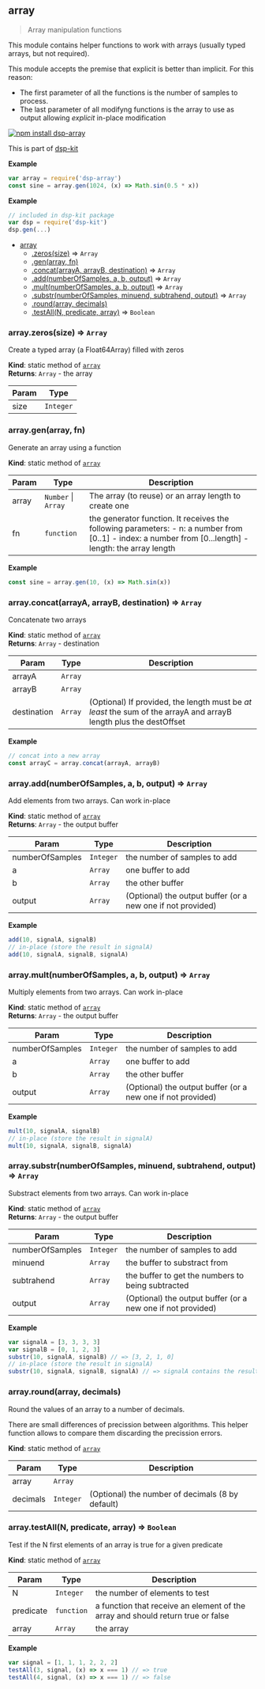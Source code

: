 <a name="module_array"></a>

## array
> Array manipulation functions

This module contains helper functions to work with arrays (usually typed arrays,
but not required).

This module accepts the premise that explicit is better than implicit.
For this reason:
- The first parameter of all the functions is the number of samples to process.
- The last parameter of all modifyng functions is the array to use as output
allowing _explicit_ in-place modification

[![npm install dsp-array](https://nodei.co/npm/dsp-array.png?mini=true)](https://npmjs.org/package/dsp-array/)

This is part of [dsp-kit](https://github.com/oramics/dsp-kit)

**Example**  
```js
var array = require('dsp-array')
const sine = array.gen(1024, (x) => Math.sin(0.5 * x))
```
**Example**  
```js
// included in dsp-kit package
var dsp = require('dsp-kit')
dsp.gen(...)
```

* [array](#module_array)
    * [.zeros(size)](#module_array.zeros) ⇒ <code>Array</code>
    * [.gen(array, fn)](#module_array.gen)
    * [.concat(arrayA, arrayB, destination)](#module_array.concat) ⇒ <code>Array</code>
    * [.add(numberOfSamples, a, b, output)](#module_array.add) ⇒ <code>Array</code>
    * [.mult(numberOfSamples, a, b, output)](#module_array.mult) ⇒ <code>Array</code>
    * [.substr(numberOfSamples, minuend, subtrahend, output)](#module_array.substr) ⇒ <code>Array</code>
    * [.round(array, decimals)](#module_array.round)
    * [.testAll(N, predicate, array)](#module_array.testAll) ⇒ <code>Boolean</code>

<a name="module_array.zeros"></a>

### array.zeros(size) ⇒ <code>Array</code>
Create a typed array (a Float64Array) filled with zeros

**Kind**: static method of <code>[array](#module_array)</code>  
**Returns**: <code>Array</code> - the array  

| Param | Type |
| --- | --- |
| size | <code>Integer</code> | 

<a name="module_array.gen"></a>

### array.gen(array, fn)
Generate an array using a function

**Kind**: static method of <code>[array](#module_array)</code>  

| Param | Type | Description |
| --- | --- | --- |
| array | <code>Number</code> &#124; <code>Array</code> | The array (to reuse) or an array length to create one |
| fn | <code>function</code> | the generator function. It receives the following parameters: - n: a number from [0..1] - index: a number from [0...length] - length: the array length |

**Example**  
```js
const sine = array.gen(10, (x) => Math.sin(x))
```
<a name="module_array.concat"></a>

### array.concat(arrayA, arrayB, destination) ⇒ <code>Array</code>
Concatenate two arrays

**Kind**: static method of <code>[array](#module_array)</code>  
**Returns**: <code>Array</code> - destination  

| Param | Type | Description |
| --- | --- | --- |
| arrayA | <code>Array</code> |  |
| arrayB | <code>Array</code> |  |
| destination | <code>Array</code> | (Optional) If provided, the length must be _at least_ the sum of the arrayA and arrayB length plus the destOffset |

**Example**  
```js
// concat into a new array
const arrayC = array.concat(arrayA, arrayB)
```
<a name="module_array.add"></a>

### array.add(numberOfSamples, a, b, output) ⇒ <code>Array</code>
Add elements from two arrays. Can work in-place

**Kind**: static method of <code>[array](#module_array)</code>  
**Returns**: <code>Array</code> - the output buffer  

| Param | Type | Description |
| --- | --- | --- |
| numberOfSamples | <code>Integer</code> | the number of samples to add |
| a | <code>Array</code> | one buffer to add |
| b | <code>Array</code> | the other buffer |
| output | <code>Array</code> | (Optional) the output buffer (or a new one if not provided) |

**Example**  
```js
add(10, signalA, signalB)
// in-place (store the result in signalA)
add(10, signalA, signalB, signalA)
```
<a name="module_array.mult"></a>

### array.mult(numberOfSamples, a, b, output) ⇒ <code>Array</code>
Multiply elements from two arrays. Can work in-place

**Kind**: static method of <code>[array](#module_array)</code>  
**Returns**: <code>Array</code> - the output buffer  

| Param | Type | Description |
| --- | --- | --- |
| numberOfSamples | <code>Integer</code> | the number of samples to add |
| a | <code>Array</code> | one buffer to add |
| b | <code>Array</code> | the other buffer |
| output | <code>Array</code> | (Optional) the output buffer (or a new one if not provided) |

**Example**  
```js
mult(10, signalA, signalB)
// in-place (store the result in signalA)
mult(10, signalA, signalB, signalA)
```
<a name="module_array.substr"></a>

### array.substr(numberOfSamples, minuend, subtrahend, output) ⇒ <code>Array</code>
Substract elements from two arrays. Can work in-place

**Kind**: static method of <code>[array](#module_array)</code>  
**Returns**: <code>Array</code> - the output buffer  

| Param | Type | Description |
| --- | --- | --- |
| numberOfSamples | <code>Integer</code> | the number of samples to add |
| minuend | <code>Array</code> | the buffer to substract from |
| subtrahend | <code>Array</code> | the buffer to get the numbers to being subtracted |
| output | <code>Array</code> | (Optional) the output buffer (or a new one if not provided) |

**Example**  
```js
var signalA = [3, 3, 3, 3]
var signalB = [0, 1, 2, 3]
substr(10, signalA, signalB) // => [3, 2, 1, 0]
// in-place (store the result in signalA)
substr(10, signalA, signalB, signalA) // => signalA contains the result
```
<a name="module_array.round"></a>

### array.round(array, decimals)
Round the values of an array to a number of decimals.

There are small differences of precission between algorithms. This helper
function allows to compare them discarding the precission errors.

**Kind**: static method of <code>[array](#module_array)</code>  

| Param | Type | Description |
| --- | --- | --- |
| array | <code>Array</code> |  |
| decimals | <code>Integer</code> | (Optional) the number of decimals (8 by default) |

<a name="module_array.testAll"></a>

### array.testAll(N, predicate, array) ⇒ <code>Boolean</code>
Test if the N first elements of an array is true for a given predicate

**Kind**: static method of <code>[array](#module_array)</code>  

| Param | Type | Description |
| --- | --- | --- |
| N | <code>Integer</code> | the number of elements to test |
| predicate | <code>function</code> | a function that receive an element of the array and should return true or false |
| array | <code>Array</code> | the array |

**Example**  
```js
var signal = [1, 1, 1, 2, 2, 2]
testAll(3, signal, (x) => x === 1) // => true
testAll(4, signal, (x) => x === 1) // => false
```
